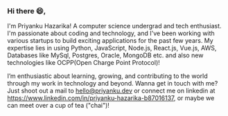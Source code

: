 ### Hi there 😄, 

I'm Priyanku Hazarika! A computer science undergrad and tech enthusiast. I'm passionate about coding and technology, and I've been working with various startups to build exciting applications for the past few years. My expertise lies in using Python, JavaScript, Node.js, React.js, Vue.js, AWS, Databases like MySql, Postgres, Oracle, MongoDB etc. and also new technologies like OCPP(Open Charge Point Protocol)!

I’m enthusiastic about learning, growing, and contributing to the world through my work in technology and beyond. Wanna get in touch with me? Just shoot out a mail to <hello@priyanku.dev> or connect me on linkedin at <https://www.linkedin.com/in/priyanku-hazarika-b87016137>, or maybe we can meet over a cup of tea ("chai")!

<!--
**priyankuhazarika/priyankuhazarika** is a ✨ _special_ ✨ repository because its `README.md` (this file) appears on your GitHub profile.

Here are some ideas to get you started:

- 🔭 I’m currently working on ...
- 🌱 I’m currently learning ...
- 👯 I’m looking to collaborate on ...
- 🤔 I’m looking for help with ...
- 💬 Ask me about ...
- 📫 How to reach me: ...
- 😄 Pronouns: ...
- ⚡ Fun fact: ...
-->
